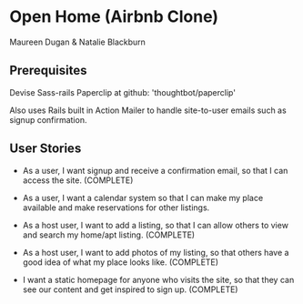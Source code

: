 Open Home (Airbnb Clone)
==================
Maureen Dugan & Natalie Blackburn

Prerequisites
---
Devise
Sass-rails
Paperclip at github: 'thoughtbot/paperclip'

Also uses Rails built in Action Mailer to handle site-to-user emails such as signup confirmation.

User Stories
---
* As a user, I want signup and receive a confirmation email, so that I can access the site. (COMPLETE)

* As a user, I want a calendar system so that I can make my place available and make reservations for other listings.

* As a host user, I want to add a listing, so that I can allow others to view and search my home/apt listing. (COMPLETE)

* As a host user, I want to add photos of my listing, so that others have a good idea of what my place looks like. (COMPLETE)

* I want a static homepage for anyone who visits the site, so that they can see our content and get inspired to sign up. (COMPLETE)
